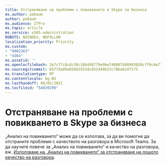 ```yaml
---
title: Отстраняване на проблеми с повикването в Skype за бизнеса
ms.author: pebaum
author: pebaum
ms.audience: ITPro
ms.topic: article
ms.service: o365-administration
ROBOTS: NOINDEX, NOFOLLOW
localization_priority: Priority
ms.custom:
- "9002263"
- "4364"
ms.assetid: ''
ms.openlocfilehash: 2e7c7fc8cdc50c186d48779e9be740807d40993020cff9c4e7794ceaf1f81443
ms.sourcegitcommit: b5f7da89a650d2915dc652449623c78be6247175
ms.translationtype: MT
ms.contentlocale: bg-BG
ms.lasthandoff: 08/05/2021
ms.locfileid: "54039199"
---
```

# <a name="troubleshoot-skype-for-business-call-quality"></a>Отстраняване на проблеми с повикването в Skype за бизнеса

„Анализ на повикването“ може да се използва, за да ви помогне да отстраните проблеми с качеството на разговора в Microsoft Teams. За да научите повече за „Анализ на повикването“ и качество на разговора, вж. [Използване на „Анализ на повикването“ за отстраняване на лошото качество на разговора](https://docs.microsoft.com/MicrosoftTeams/use-call-analytics-to-troubleshoot-poor-call-quality).
